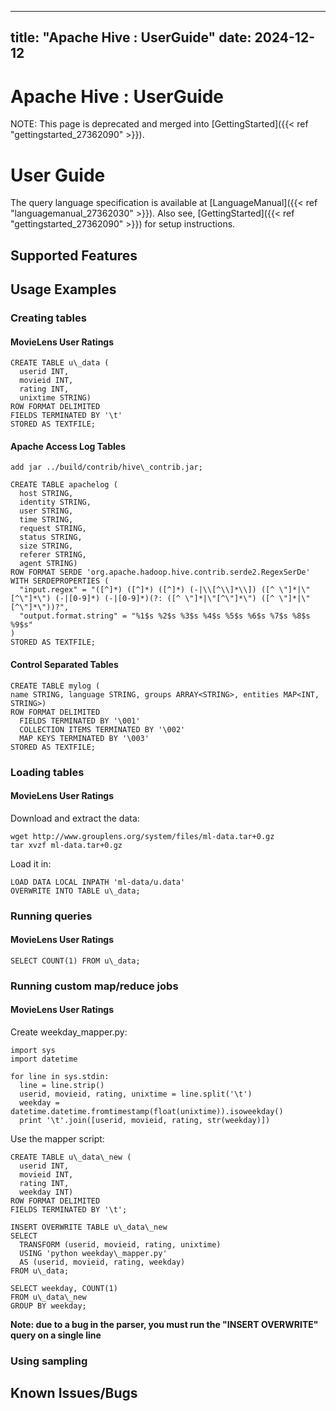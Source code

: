 ---

title: "Apache Hive : UserGuide"
date: 2024-12-12
----------------

# Apache Hive : UserGuide

NOTE: This page is deprecated and merged into [GettingStarted]({{< ref "gettingstarted_27362090" >}}).

# User Guide

The query language specification is available at [LanguageManual]({{< ref "languagemanual_27362030" >}}). Also see, [GettingStarted]({{< ref "gettingstarted_27362090" >}}) for setup instructions.

## Supported Features

## Usage Examples

### Creating tables

#### MovieLens User Ratings

```
CREATE TABLE u\_data (
  userid INT,
  movieid INT,
  rating INT,
  unixtime STRING)
ROW FORMAT DELIMITED
FIELDS TERMINATED BY '\t'
STORED AS TEXTFILE;

```

#### Apache Access Log Tables

```
add jar ../build/contrib/hive\_contrib.jar;

CREATE TABLE apachelog (
  host STRING,
  identity STRING,
  user STRING,
  time STRING,
  request STRING,
  status STRING,
  size STRING,
  referer STRING,
  agent STRING)
ROW FORMAT SERDE 'org.apache.hadoop.hive.contrib.serde2.RegexSerDe'
WITH SERDEPROPERTIES (
  "input.regex" = "([^]*) ([^]*) ([^]*) (-|\\[^\\]*\\]) ([^ \"]*|\"[^\"]*\") (-|[0-9]*) (-|[0-9]*)(?: ([^ \"]*|\"[^\"]*\") ([^ \"]*|\"[^\"]*\"))?",
  "output.format.string" = "%1$s %2$s %3$s %4$s %5$s %6$s %7$s %8$s %9$s"
)
STORED AS TEXTFILE;

```

#### Control Separated Tables

```
CREATE TABLE mylog (
name STRING, language STRING, groups ARRAY<STRING>, entities MAP<INT, STRING>)
ROW FORMAT DELIMITED
  FIELDS TERMINATED BY '\001'
  COLLECTION ITEMS TERMINATED BY '\002'
  MAP KEYS TERMINATED BY '\003'
STORED AS TEXTFILE;

```

### Loading tables

#### MovieLens User Ratings

Download and extract the data:

```
wget http://www.grouplens.org/system/files/ml-data.tar+0.gz
tar xvzf ml-data.tar+0.gz

```

Load it in:

```
LOAD DATA LOCAL INPATH 'ml-data/u.data'
OVERWRITE INTO TABLE u\_data;

```

### Running queries

#### MovieLens User Ratings

```
SELECT COUNT(1) FROM u\_data;

```

### Running custom map/reduce jobs

#### MovieLens User Ratings

Create weekday\_mapper.py:

```
import sys
import datetime

for line in sys.stdin:
  line = line.strip()
  userid, movieid, rating, unixtime = line.split('\t')
  weekday = datetime.datetime.fromtimestamp(float(unixtime)).isoweekday()
  print '\t'.join([userid, movieid, rating, str(weekday)])

```

Use the mapper script:

```
CREATE TABLE u\_data\_new (
  userid INT,
  movieid INT,
  rating INT,
  weekday INT)
ROW FORMAT DELIMITED
FIELDS TERMINATED BY '\t';

INSERT OVERWRITE TABLE u\_data\_new
SELECT
  TRANSFORM (userid, movieid, rating, unixtime)
  USING 'python weekday\_mapper.py'
  AS (userid, movieid, rating, weekday)
FROM u\_data;

SELECT weekday, COUNT(1)
FROM u\_data\_new
GROUP BY weekday;

```

**Note: due to a bug in the parser, you must run the "INSERT OVERWRITE" query on a single line**

### Using sampling

## Known Issues/Bugs

